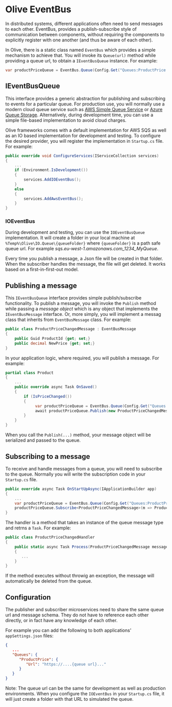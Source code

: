 # Olive EventBus

In distributed systems, different applications often need to send messages to each other. EventBus, provides a publish-subscribe style of communication between components, without requiring the components to explicitly register with one another (and thus be aware of each other).

In Olive, there is a static class named `EventBus` which provides a simple mechanism to achieve that. You will invoke its `Queue(url)` method while providing a queue url, to obtain a `IEventBusQueue` instance. For example:

```csharp
var productPriceQueue = EventBus.Queue(Config.Get("Queues:ProductPrice:Url"));
```

## IEventBusQueue
This interface provides a generic abstraction for publishing and subscribing to events for a particular queue. For production use, you will normally use a modern cloud queue service such as [AWS Simple Queue Service](https://aws.amazon.com/sqs/) or [Azure Queue Storage](https://azure.microsoft.com/en-gb/services/storage/queues/). Alternatively, during development time, you can use a simple file-based implementation to avoid cloud charges.

Olive frameworks comes with a default implementation for AWS SQS as well as an IO based implementation for development and testing. To configure the desired provider, you will register the implementation in `Startup.cs` file. For example:
```csharp
public override void ConfigureServices(IServiceCollection services)
{
    ...
    if (Environment.IsDevelopment())
    {
        services.AddIOEventBus();
    }
    else
    {
        services.AddAwsEventBus();
    }
}
```

### IOEventBus
During development and testing, you can use the `IOEventBusQueue` implementation. It will create a folder in your local machine at `%Temp%\Olive\IO.Queue\{queueFolder}` where `{queueFolder}` is a path safe queue url. For example *sqs.eu-west-1.amazonaws.com_1234_MyQueue*.

Every time you publish a message, a Json file will be created in that folder. When the subscriber handles the message, the file will get deleted. It works based on a first-in-first-out model.


## Publishing a message
This `IEventBusQueue` interface provides simple publish/subscribe functionality. To publish a message, you will invoke the `Publish` method while passing a *message object* which is any object that implements the `IEventBusMessage` interface. Or, more simply, you will implement a messag class that inherits from `EventBusMessage` class. For example:

```csharp
public class ProductPriceChangedMessage : EventBusMessage
{
    public Guid ProductId {get; set;}
    public decimal NewPrice {get; set;}
}
```

In your application logic, where required, you will publish a message. For example:

```csharp
partial class Product
{
    ...
    public override async Task OnSaved()
    {
        if (IsPriceChanged())
        {
             var productPriceQueue = EventBus.Queue(Config.Get("Queues:ProductPrice:Url"));
             await productPriceQueue.Publish(new ProductPriceChangedMessage { ProductId = ID, NewPrice = Price });
        }        
    }
}
```
When you call the `Publish(...)` method, your message object will be serialized and passed to the queue. 

## Subscribing to a message
To receive and handle messages from a queue, you will need to subscribe to the queue. Normally you will write the subscription code in your `Startup.cs` file.

```csharp
public override async Task OnStartUpAsync(IApplicationBuilder app)
{
    ...
    var productPriceQueue = EventBus.Queue(Config.Get("Queues:ProductPrice:Url"));
    productPriceQueue.Subscribe<ProductPriceChangedMessage>(m => ProductPriceChangedHandler.Process(m));
}
```
The handler is a method that takes an instance of the queue message type and retrns a `Task`. For example:
```csharp
public class ProductPriceChangedHandler
{
    public static async Task Process(ProductPriceChangedMessage message)
    {
       ...
    }
}
```

If the method executes without throwig an exception, the message will automatically be deleted from the queue.

## Configuration
The publisher and subscriber microservices need to share the same queue url and message schema.
They do not have to reference each other directly, or in fact have any knowledge of each other.

For example you can add the following to both applications' `appSettings.json` files:

```json
{
   ...
   "Queues": {
      "ProductPrice": {
         "Url": "https://....{queue url}..."
      }
   }
}
```

Note: The queue url can be the same for development as well as production environments. When you configure the `IOEventBus` in your `Startup.cs` file, it will just create a folder with that URL to simulated the queue.
